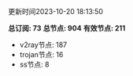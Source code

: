 更新时间2023-10-20 18:13:50

**总订阅: 73**
**总节点: 904**
**有效节点: 211**
- v2ray节点: 187
- trojan节点: 16
- ss节点: 8
